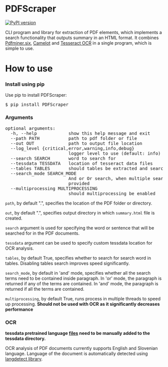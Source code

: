 # PDFScraper
[![PyPI version](https://badge.fury.io/py/PDFScraper.svg)](https://badge.fury.io/py/PDFScraper)

CLI program and library for extraction of PDF elements, which implements a search functionality that outputs summary in an HTML format. It combines [Pdfminer.six](https://github.com/pdfminer/pdfminer.six), [Camelot](https://github.com/camelot-dev/camelot) and [Tesseract OCR](https://github.com/tesseract-ocr/tesseract) in a single program, which is simple to use.

# How to use
### Install using pip

Use pip to install PDFScraper:

<pre>
$ pip install PDFScraper
</pre>

### Arguments
<pre>
optional arguments:
  -h, --help            show this help message and exit
  --path PATH           path to pdf folder or file
  --out OUT             path to output file location
  --log_level {critical,error,warning,info,debug}
                        logger level to use (default: info)
  --search SEARCH       word to search for
  --tessdata TESSDATA   location of tesseract data files
  --tables TABLES       should tables be extracted and searched
  --search_mode SEARCH_MODE
                        And or Or search, when multiple search words are
                        provided
  --multiprocessing MULTIPROCESSING
                        should multiprocessing be enabled
</pre>



`path`, by default ".", specifies the location of the PDF folder or directory.

`out`, by default ".", specifies output directory in which `summary.html` file is created.

`search` argument is used for specifying the word or sentence that will be searched for in the PDF documents.

`tessdata` argument can be used to specify custom tessdata location for OCR analysis.

`tables`, by default True, specifies whether to search for search word in tables. Disabling tables search improves speed significantly.

`search_mode`, by default in 'and' mode, specifies whether all the search terms need to be contained inside paragraph. In 'or' mode, the paragraph is returned if any of the terms are contained. In 'and' mode, the paragraph is returned if all the terms are contained.

`multiprocessing`, by default True, runs process in multiple threads to speed up processing. **Should not be used with OCR as it significantly decreases performance**
### OCR

**tessdata pretrained language [files](https://github.com/tesseract-ocr/tessdata_best) need to be manually added to the tessdata directory.**


OCR analysis of PDF documents currently supports English and Slovenian language. 
Language of the document is automatically detected using [langdetect library](https://github.com/Mimino666/langdetect).

